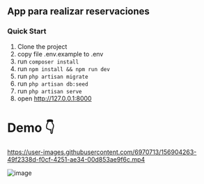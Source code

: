 ## App para realizar reservaciones

### Quick Start

1. Clone the project 
2. copy file .env.example to .env
4. run `composer install`
5. run `npm install && npm run dev`
6. run `php artisan migrate`
7. run `php artisan db:seed`
8. run `php artisan serve`
9. open http://127.0.0.1:8000


# Demo 👇


https://user-images.githubusercontent.com/6970713/156904263-49f2338d-f0cf-4251-ae34-00d853ae9f6c.mp4


![image](https://user-images.githubusercontent.com/6970713/156904341-12d90783-92c3-4395-984a-b23021ec0059.png)


